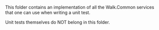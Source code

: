This folder contains an implementation of all the Walk.Common services that one
can use when writing a unit test.

Unit tests themselves do NOT belong in this folder.